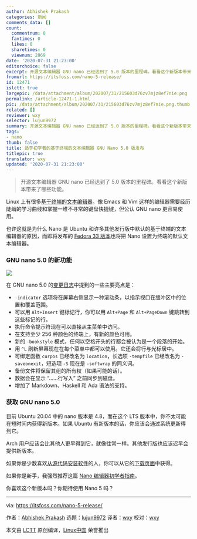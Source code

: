 ```yaml
---
author: Abhishek Prakash
categories: 新闻
comments_data: []
count:
  commentnum: 0
  favtimes: 0
  likes: 0
  sharetimes: 0
  viewnum: 2869
date: '2020-07-31 21:23:00'
editorchoice: false
excerpt: 开源文本编辑器 GNU nano 已经达到了 5.0 版本的里程碑。看看这个新版本带来了哪些功能。
fromurl: https://itsfoss.com/nano-5-release/
id: 12471
islctt: true
largepic: /data/attachment/album/202007/31/215603d76zv7mjz8ef7nie.png
permalink: /article-12471-1.html
pic: /data/attachment/album/202007/31/215603d76zv7mjz8ef7nie.png.thumb.jpg
related: []
reviewer: wxy
selector: lujun9972
summary: 开源文本编辑器 GNU nano 已经达到了 5.0 版本的里程碑。看看这个新版本带来了哪些功能。
tags:
- nano
thumb: false
title: 适于初学者的基于终端的文本编辑器 GNU Nano 5.0 版发布
titlepic: true
translator: wxy
updated: '2020-07-31 21:23:00'
---
```



> 
> 开源文本编辑器 GNU nano 已经达到了 5.0 版本的里程碑。看看这个新版本带来了哪些功能。
> 
> 
> 


Linux 上有很多[基于终端的文本编辑器](https://itsfoss.com/nano-editor-guide/)。像 Emacs 和 Vim 这样的编辑器需要经历陡峭的学习曲线和掌握一堆不寻常的键盘快捷键，但公认 GNU nano 更容易使用。


也许这就是为什么 Nano 是 Ubuntu 和许多其他发行版中默认的基于终端的文本编辑器的原因，而即将发布的 [Fedora 33 版本](https://itsfoss.com/fedora-33/)也将把 Nano 设置为终端的默认文本编辑器。


### GNU nano 5.0 的新功能


![](/data/attachment/album/202007/31/215603d76zv7mjz8ef7nie.png)


在 GNU nano 5.0 的[变更日志](https://www.nano-editor.org/news.php)中提到的一些主要亮点是：


* `-indicator` 选项将在屏幕右侧显示一种滚动条，以指示视口在缓冲区中的位置和覆盖范围。
* 可以用 `Alt+Insert` 键标记行，你可以用 `Alt+Page` 和 `Alt+PageDown` 键跳转到这些标记的行。
* 执行命令提示符现在可以直接从主菜单中访问。
* 在支持至少 256 种颜色的终端上，有新的颜色可用。
* 新的 `-bookstyle` 模式，任何以空格开头的行都会被认为是一个段落的开始。
* 用 `^L` 刷新屏幕现在在每个菜单中都可以使用。它还会将行与光标居中。
* 可绑定函数 `curpos` 已经改名为 `location`，长选项 `-tempfile` 已经改名为 `-saveonexit`，短选项 `-S` 现在是 `-softwrap` 的同义词。
* 备份文件将保留其组的所有权（如果可能的话）。
* 数据会在显示 “……行写入” 之前同步到磁盘。
* 增加了 Markdown、Haskell 和 Ada 语法的支持。


### 获取 GNU nano 5.0


目前 Ubuntu 20.04 中的 nano 版本是 4.8，而在这个 LTS 版本中，你不太可能在短时间内获得新版本。如果 Ubuntu 有新版本的话，你应该会通过系统更新得到它。


Arch 用户应该会比其他人更早得到它，就像往常一样。其他发行版也应该迟早会提供新版本。


如果你是少数喜欢[从源代码安装软件](https://itsfoss.com/install-software-from-source-code/)的人，你可以从它的[下载页面](https://www.nano-editor.org/download.php)中获得。


如果你是新手，我强烈推荐这篇 [Nano 编辑器初学者指南](https://itsfoss.com/nano-editor-guide/)。


你喜欢这个新版本吗？你期待使用 Nano 5 吗？




---


via: <https://itsfoss.com/nano-5-release/>


作者：[Abhishek Prakash](https://itsfoss.com/author/abhishek/) 选题：[lujun9972](https://github.com/lujun9972) 译者：[wxy](https://github.com/wxy) 校对：[wxy](https://github.com/wxy)


本文由 [LCTT](https://github.com/LCTT/TranslateProject) 原创编译，[Linux中国](https://linux.cn/) 荣誉推出